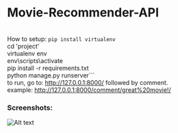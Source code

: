 # Movie-Recommender-API

<br> How to setup:
```pip install virtualenv```
<br> cd 'project'
<br> virtualenv env
<br> env\scripts\activate
<br> pip install -r requirements.txt
<br> python manage.py runserver```
<br> 
to run, go to: http://127.0.0.1:8000/ followed by comment.
<br> example:
http://127.0.0.1:8000/comment/great%20movie!/


### Screenshots:

![Alt text](preview.jpg?raw=true "preview-1")<br>
